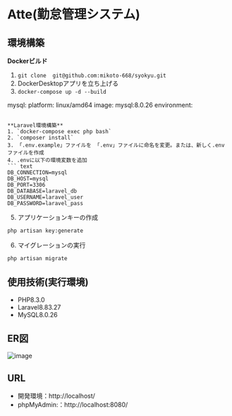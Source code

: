 # Atte(勤怠管理システム)

## 環境構築
**Dockerビルド**
1. `git clone  git@github.com:mikoto-668/syokyu.git`
2. DockerDesktopアプリを立ち上げる
3. `docker-compose up -d --build`

mysql:
    platform: linux/amd64
    image: mysql:8.0.26
    environment:
```

**Laravel環境構築**
1. `docker-compose exec php bash`
2. `composer install`
3. 「.env.example」ファイルを 「.env」ファイルに命名を変更。または、新しく.envファイルを作成
4. .envに以下の環境変数を追加
``` text
DB_CONNECTION=mysql
DB_HOST=mysql
DB_PORT=3306
DB_DATABASE=laravel_db
DB_USERNAME=laravel_user
DB_PASSWORD=laravel_pass
```
5. アプリケーションキーの作成
``` bash
php artisan key:generate
```

6. マイグレーションの実行
``` bash
php artisan migrate
```

## 使用技術(実行環境)
- PHP8.3.0
- Laravel8.83.27
- MySQL8.0.26

## ER図
![image](https://github.com/user-attachments/assets/614df55e-c63e-4fcb-acbb-1ba9b8f92883)


## URL
- 開発環境：http://localhost/
- phpMyAdmin:：http://localhost:8080/
